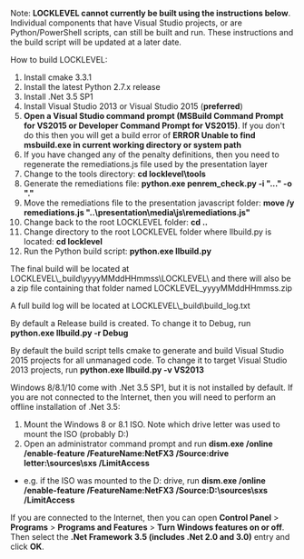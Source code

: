 
Note: **LOCKLEVEL cannot currently be built using the instructions below**. Individual components that have Visual Studio projects, or are Python/PowerShell scripts, can still be built and run. These instructions and the build script will be updated at a later date.

How to build LOCKLEVEL:

1. Install cmake 3.3.1
1. Install the latest Python 2.7.x release
1. Install .Net 3.5 SP1 
1. Install Visual Studio 2013 or Visual Studio 2015 (**preferred**)
1. **Open a Visual Studio command prompt (MSBuild Command Prompt for VS2015 or Developer Command Prompt for VS2015)**. If you don't do this then you will get a build error of **ERROR Unable to find msbuild.exe in current working directory or system path**
1. If you have changed any of the penalty definitions, then you need to regenerate the remediations.js file used by the presentation layer
  1. Change to the tools directory: **cd locklevel\tools**
  1. Generate the remediations file: **python.exe penrem_check.py -i "..\." -o "."** 
  1. Move the remediations file to the presentation javascript folder: **move /y remediations.js "..\presentation\media\js\remediations.js"**
  1. Change back to the root LOCKLEVEL folder: **cd ..**
1. Change directory to the root LOCKLEVEL folder where llbuild.py is located: **cd locklevel**
1. Run the Python build script: **python.exe llbuild.py** 

The final build will be located at LOCKLEVEL\\_build\yyyyMMddHHmmss\LOCKLEVEL\ and there will also be a zip file containing that folder named LOCKLEVEL_yyyyMMddHHmmss.zip

A full build log will be located at LOCKLEVEL\\_build\build_log.txt

By default a Release build is created. To change it to Debug, run **python.exe llbuild.py -r Debug**

By default the build script tells cmake to generate and build Visual Studio 2015 projects for all unmanaged code. To change it to target Visual Studio 2013 projects, run **python.exe llbuild.py -v VS2013**


Windows 8/8.1/10 come with .Net 3.5 SP1, but it is not installed by default. If you are not connected to the Internet, then you will need to perform an offline installation of .Net 3.5:

1. Mount the Windows 8 or 8.1 ISO. Note which drive letter was used to mount the ISO (probably D:)
1. Open an administrator command prompt and run **dism.exe /online /enable-feature /FeatureName:NetFX3 /Source:drive letter:\sources\sxs /LimitAccess** 
  * e.g. if the ISO was mounted to the D: drive, run **dism.exe /online /enable-feature /FeatureName:NetFX3 /Source:D:\sources\sxs /LimitAccess**

If you are connected to the Internet, then you can open **Control Panel** > **Programs** > **Programs and Features** > **Turn Windows features on or off**. Then select the **.Net Framework 3.5 (includes .Net 2.0 and 3.0)** entry and click **OK**.